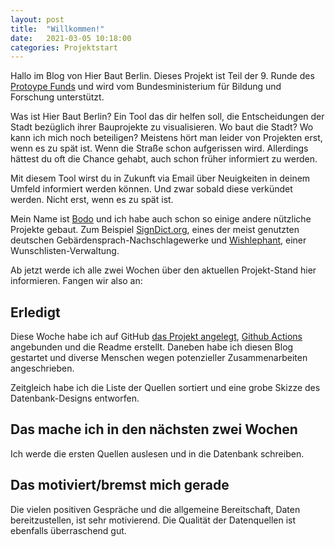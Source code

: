 ```yaml
---
layout: post
title:  "Willkommen!"
date:   2021-03-05 10:18:00
categories: Projektstart
---
```

Hallo im Blog von Hier Baut Berlin. Dieses Projekt ist Teil der 9. Runde
des [Protoype Funds](https://prototypefund.de/) und wird vom Bundesministerium für
Bildung und Forschung unterstützt.

Was ist Hier Baut Berlin? Ein Tool das dir helfen soll, die Entscheidungen der Stadt
bezüglich ihrer Bauprojekte zu visualisieren. Wo baut die Stadt? Wo kann ich mich
noch beteiligen? Meistens hört man leider von Projekten erst, wenn es zu spät ist. Wenn
die Straße schon aufgerissen wird. Allerdings hättest du oft die Chance gehabt, auch schon früher
informiert zu werden.

Mit diesem Tool wirst du in Zukunft via Email über Neuigkeiten in deinem Umfeld informiert
werden können. Und zwar sobald diese verkündet werden. Nicht erst, wenn es zu spät ist.

Mein Name ist [Bodo](https://bodo.tasche.me/) und ich habe auch schon so einige andere nützliche
Projekte gebaut. Zum Beispiel [SignDict.org](https://signdict.org/), eines der meist genutzten deutschen Gebärdensprach-Nachschlagewerke und [Wishlephant](https://wishlephant.com/), einer Wunschlisten-Verwaltung.

Ab jetzt werde ich alle zwei Wochen über den aktuellen Projekt-Stand hier informieren. Fangen wir also an:

## Erledigt

Diese Woche habe ich auf GitHub [das Projekt angelegt](https://github.com/HierBautBerlin/website), [Github Actions](https://github.cm/features/actions) angebunden und die Readme erstellt. Daneben habe ich diesen Blog gestartet und diverse Menschen wegen potenzieller Zusammenarbeiten angeschrieben.

Zeitgleich habe ich die Liste der Quellen sortiert und eine grobe Skizze des Datenbank-Designs entworfen.

## Das mache ich in den nächsten zwei Wochen

Ich werde die ersten Quellen auslesen und in die Datenbank schreiben.

## Das motiviert/bremst mich gerade

Die vielen positiven Gespräche und die allgemeine Bereitschaft, Daten bereitzustellen, ist sehr motivierend. Die Qualität der Datenquellen ist ebenfalls überraschend gut.
